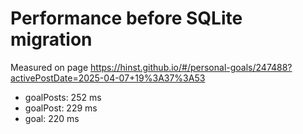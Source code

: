 # Performance before SQLite migration
Measured on page https://hinst.github.io/#/personal-goals/247488?activePostDate=2025-04-07+19%3A37%3A53
* goalPosts: 252 ms
* goalPost: 229 ms
* goal: 220 ms
